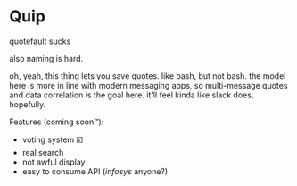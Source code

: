 Quip
====

quotefault sucks

also naming is hard.

oh, yeah, this thing lets you save quotes. like bash, but not bash. 
the model here is more in line with modern messaging apps, so multi-message quotes 
and data correlation is the goal here. it'll feel kinda like slack does, hopefully.  

Features (coming soon™):

- voting system ☑️
- real search
- not awful display
- easy to consume API (_infosys_ anyone?)
